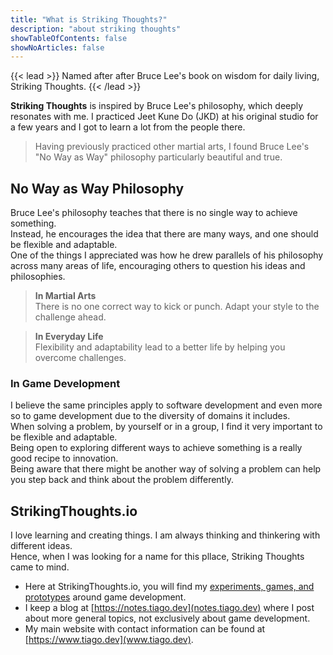 ```yaml
---
title: "What is Striking Thoughts?"
description: "about striking thoughts"
showTableOfContents: false
showNoArticles: false
---
```


{{< lead >}}
Named after after Bruce Lee's book on wisdom for daily living, Striking Thoughts.
{{< /lead >}}

**Striking Thoughts** is inspired by Bruce Lee's philosophy, which deeply resonates with me. I practiced Jeet Kune Do (JKD) at his original studio for a few years and I got to learn a lot from the people there.
> Having previously practiced other martial arts, I found Bruce Lee's "No Way as Way" philosophy particularly beautiful and true.

## No Way as Way Philosophy

Bruce Lee's philosophy teaches that there is no single way to achieve something.  
Instead, he encourages the idea that there are many ways, and one should be flexible and adaptable.   
One of the things I appreciated was how he drew parallels of his philosophy across many areas of life, encouraging others to question his ideas and philosophies.

> **In Martial Arts**  
> There is no one correct way to kick or punch. Adapt your style to the challenge ahead.

> **In Everyday Life**  
> Flexibility and adaptability lead to a better life by helping you overcome challenges.

### In Game Development
I believe the same principles apply to software development and even more so to game development due to the diversity of domains it includes.  
When solving a problem, by yourself or in a group, I find it very important to be flexible and adaptable.  
Being open to exploring different ways to achieve something is a really good recipe to innovation.  
Being aware that there might be another way of solving a problem can help you step back and think about the problem differently.

## StrikingThoughts.io
I love learning and creating things. I am always thinking and thinkering with different ideas.  
Hence, when I was looking for a name for this pllace, Striking Thoughts came to mind.

- Here at StrikingThoughts.io, you will find my [experiments, games, and prototypes](/projects) around game development.  
- I keep a blog at [https://notes.tiago.dev](notes.tiago.dev) where I post about more general topics, not exclusively about game development.  
- My main website with contact information can be found at [https://www.tiago.dev](www.tiago.dev).

